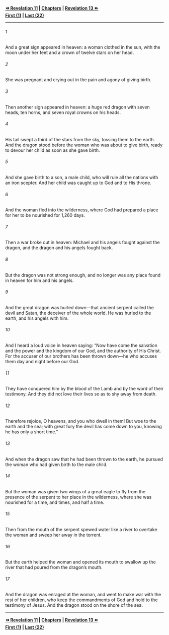   
**[⏪ Revelation 11](./Revelation%2011.md) | [Chapters](./_index.md) | [Revelation 13 ⏩](./Revelation%2013.md)**  
**[First (1)](./Revelation%201.md) | [Last (22)](./Revelation%2022.md)**  
  
---  
  
###### 1  
And a great sign appeared in heaven: a woman clothed in the sun, with the moon under her feet and a crown of twelve stars on her head.  
  
###### 2  
She was pregnant and crying out in the pain and agony of giving birth.  
  
###### 3  
Then another sign appeared in heaven: a huge red dragon with seven heads, ten horns, and seven royal crowns on his heads.  
  
###### 4  
His tail swept a third of the stars from the sky, tossing them to the earth. And the dragon stood before the woman who was about to give birth, ready to devour her child as soon as she gave birth.  
  
###### 5  
And she gave birth to a son, a male child, who will rule all the nations with an iron scepter. And her child was caught up to God and to His throne.  
  
###### 6  
And the woman fled into the wilderness, where God had prepared a place for her to be nourished for 1,260 days.  
  
###### 7  
Then a war broke out in heaven: Michael and his angels fought against the dragon, and the dragon and his angels fought back.  
  
###### 8  
But the dragon was not strong enough, and no longer was any place found in heaven for him and his angels.  
  
###### 9  
And the great dragon was hurled down—that ancient serpent called the devil and Satan, the deceiver of the whole world. He was hurled to the earth, and his angels with him.  
  
###### 10  
And I heard a loud voice in heaven saying: “Now have come the salvation and the power and the kingdom of our God, and the authority of His Christ. For the accuser of our brothers has been thrown down—he who accuses them day and night before our God.  
  
###### 11  
They have conquered him by the blood of the Lamb and by the word of their testimony. And they did not love their lives so as to shy away from death.  
  
###### 12  
Therefore rejoice, O heavens, and you who dwell in them! But woe to the earth and the sea; with great fury the devil has come down to you, knowing he has only a short time.”  
  
###### 13  
And when the dragon saw that he had been thrown to the earth, he pursued the woman who had given birth to the male child.  
  
###### 14  
But the woman was given two wings of a great eagle to fly from the presence of the serpent to her place in the wilderness, where she was nourished for a time, and times, and half a time.  
  
###### 15  
Then from the mouth of the serpent spewed water like a river to overtake the woman and sweep her away in the torrent.  
  
###### 16  
But the earth helped the woman and opened its mouth to swallow up the river that had poured from the dragon’s mouth.  
  
###### 17  
And the dragon was enraged at the woman, and went to make war with the rest of her children, who keep the commandments of God and hold to the testimony of Jesus. And the dragon stood on the shore of the sea.  
  
  
---  
  
**[⏪ Revelation 11](./Revelation%2011.md) | [Chapters](./_index.md) | [Revelation 13 ⏩](./Revelation%2013.md)**  
**[First (1)](./Revelation%201.md) | [Last (22)](./Revelation%2022.md)**  
  
